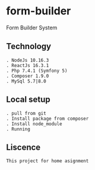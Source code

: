 # form-builder
Form Builder System

## Technology
```
. NodeJs 10.16.3
. ReactJs 16.3.1
. Php 7.4.1 (Symfony 5)
. Composer 1.9.0
. MySql 5.7|8.0
```

## Local setup
```
. pull from git
. Install package from composer
. Install node_module
. Running
```

## Liscence
```
This project for home asignment
```
